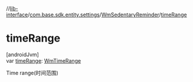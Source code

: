 //[lib-interface](../../../index.md)/[com.base.sdk.entity.settings](../index.md)/[WmSedentaryReminder](index.md)/[timeRange](time-range.md)

# timeRange

[androidJvm]\
var [timeRange](time-range.md): [WmTimeRange](../../com.base.sdk.entity.common/-wm-time-range/index.md)

Time range(时间范围)

